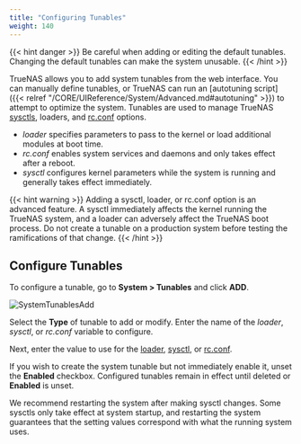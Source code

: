 ```yaml
---
title: "Configuring Tunables"
weight: 140
---
```


{{< hint danger >}}
Be careful when adding or editing the default tunables.
Changing the default tunables can make the system unusable.
{{< /hint >}}

TrueNAS allows you to add system tunables from the web interface.
You can manually define tunables, or TrueNAS can run an [autotuning script]({{< relref "/CORE/UIReference/System/Advanced.md#autotuning" >}}) to attempt to optimize the system.
Tunables are used to manage TrueNAS [sysctls](https://www.freebsd.org/cgi/man.cgi?query=sysctl), loaders, and [rc.conf](https://www.freebsd.org/cgi/man.cgi?query=rc.conf) options.

* *loader* specifies parameters to pass to the kernel or load additional modules at boot time.
* *rc.conf* enables system services and daemons and only takes effect after a reboot.
* *sysctl* configures kernel parameters while the system is running and generally takes effect immediately.

{{< hint warning >}}
Adding a sysctl, loader, or <file>rc.conf</file> option is an advanced feature.
A sysctl immediately affects the kernel running the TrueNAS system, and a loader can adversely affect the TrueNAS boot process.
Do not create a tunable on a production system before testing the ramifications of that change.
{{< /hint >}}

## Configure Tunables

To configure a tunable, go to **System > Tunables** and click **ADD**.

![SystemTunablesAdd](/images/CORE/12.0/SystemTunablesAdd.png "Adding a Tunable")

Select the **Type** of tunable to add or modify.
Enter the name of the *loader*, *sysctl*, or *rc.conf* variable to configure.

Next, enter the value to use for the [loader](https://www.freebsd.org/doc/en_US.ISO8859-1/books/handbook/boot-introduction.html#boot-loader-commands), [sysctl](https://www.freebsd.org/doc/en_US.ISO8859-1/books/handbook/configtuning-sysctl.html), or [rc.conf](https://www.freebsd.org/doc/en_US.ISO8859-1/books/handbook/config-tuning.html).

If you wish to create the system tunable but not immediately enable it, unset the **Enabled** checkbox.
Configured tunables remain in effect until deleted or **Enabled** is unset.

We recommend restarting the system after making sysctl changes.
Some sysctls only take effect at system startup, and restarting the system guarantees that the setting values correspond with what the running system uses.
